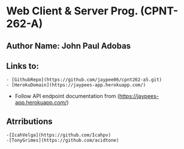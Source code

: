 # Web Client & Server Prog. (CPNT-262-A)

## Author Name: John Paul Adobas

## Links to:
    - [GithubRepo](https://github.com/jaypee06/cpnt262-a5.git)
    - [HerokuDomain](https://jaypees-app.herokuapp.com/)


- Follow API endpoint documentation from (https://jaypees-app.herokuapp.com/)


## Atrributions
    -[IcahVelga](https://github.com/Icahpv)
    -[TonyGrimes](https://github.com/acidtone)
    



